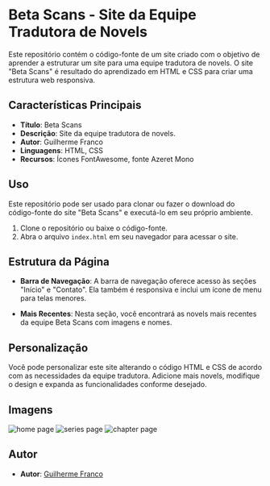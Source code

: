 # Beta Scans - Site da Equipe Tradutora de Novels

Este repositório contém o código-fonte de um site criado com o objetivo de aprender a estruturar um site para uma equipe tradutora de novels. O site "Beta Scans" é resultado do aprendizado em HTML e CSS para criar uma estrutura web responsiva.

## Características Principais

- **Título**: Beta Scans
- **Descrição**: Site da equipe tradutora de novels.
- **Autor**: Guilherme Franco
- **Linguagens**: HTML, CSS
- **Recursos**: Ícones FontAwesome, fonte Azeret Mono

## Uso

Este repositório pode ser usado para clonar ou fazer o download do código-fonte do site "Beta Scans" e executá-lo em seu próprio ambiente.

1. Clone o repositório ou baixe o código-fonte.
2. Abra o arquivo `index.html` em seu navegador para acessar o site.

## Estrutura da Página

- **Barra de Navegação**: A barra de navegação oferece acesso às seções "Início" e "Contato". Ela também é responsiva e inclui um ícone de menu para telas menores.

- **Mais Recentes**: Nesta seção, você encontrará as novels mais recentes da equipe Beta Scans com imagens e nomes.

## Personalização

Você pode personalizar este site alterando o código HTML e CSS de acordo com as necessidades da equipe tradutora. Adicione mais novels, modifique o design e expanda as funcionalidades conforme desejado.

## Imagens
![home page](https://github.com/user-attachments/assets/ae658203-c599-4c33-a71b-1a203d9dd2c3)
![series page](https://github.com/user-attachments/assets/4bc29fcd-adfc-47fd-89c2-c486ca8da8a2)
![chapter page](https://github.com/user-attachments/assets/3f5b790c-9ee9-4d1d-afd5-1eba3114724b)

## Autor

- **Autor**: [Guilherme Franco](https://github.com/Guilhermwn)
